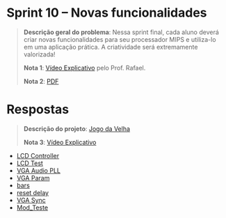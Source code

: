 # Sprint 10 – Novas funcionalidades

> **Descrição geral do problema**: Nessa sprint final, cada aluno deverá criar novas funcionalidades para seu
processador MIPS e utiliza-lo em uma aplicação prática. A criatividade será extremamente valorizada!
> 
> **Nota 1**: [Vídeo Explicativo](https://www.youtube.com/watch?v=Jk1Bh8ReVIM) pelo Prof. Rafael.
> 
> **Nota 2**: [PDF](https://github.com/NibiruFT/CPU-MIPS/blob/main/Sprint%2010/images/Sprint10%20-%20Novas%20funcionalidades%20-%20CPU%20MIPS.pdf)

# Respostas

> **Descrição do projeto**: [Jogo da Velha](https://github.com/NibiruFT/CPU-MIPS/blob/main/Sprint%2010/images/Sprint%2010%20(1).pdf)
>
> **Nota 3**: [Vídeo Explicativo](https://drive.google.com/file/d/1Vd1tH8Jyzs-5ZHSOEnIuy79pXlHDQCXy/view)

- [LCD Controller](https://github.com/NibiruFT/CPU-MIPS/blob/main/Sprint%2010/respostas/LCD_Controller.v)
- [LCD Test](https://github.com/NibiruFT/CPU-MIPS/blob/main/Sprint%2010/respostas/LCD_TEST.v)
- [VGA Audio PLL](https://github.com/NibiruFT/CPU-MIPS/blob/main/Sprint%2010/respostas/VGA_Audio_PLL.v)
- [VGA Param](https://github.com/NibiruFT/CPU-MIPS/blob/main/Sprint%2010/respostas/VGA_Param.h)
- [bars](https://github.com/NibiruFT/CPU-MIPS/blob/main/Sprint%2010/respostas/bars.v)
- [reset delay](https://github.com/NibiruFT/CPU-MIPS/blob/main/Sprint%2010/respostas/reset_delay.v)
- [VGA Sync](https://github.com/NibiruFT/CPU-MIPS/blob/main/Sprint%2010/respostas/vga_sync.v)
- [Mod_Teste](https://github.com/NibiruFT/CPU-MIPS/blob/main/Sprint%2010/respostas/Mod_Teste.v)

